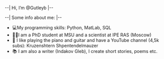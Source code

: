 --| Hi, I’m @Gutleyb |--

--| Some info about me: |--
- 💻My programming skills: Python, MatLab, SQL
- 👨‍🎓I am a PhD student at MSU and a scientist at IPE RAS (Moscow)
- 🎼 I like playing the piano and guitar and have a YouTube channel (4,5k subs): Kruzenshtern Shpentendelmauzer
- 📚 I am also a writer (Indakov Gleb), I create short stories, poems etc.
